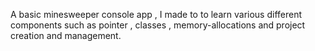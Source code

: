 A basic minesweeper console app , I made to to learn various different components such as pointer , classes , memory-allocations and project creation and management.

